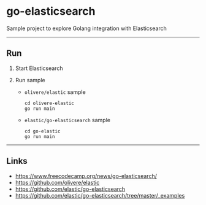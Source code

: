 
# go-elasticsearch

Sample project to explore Golang integration with Elasticsearch

---

## Run

1. Start Elasticsearch

2. Run sample

    - `olivere/elastic` sample
    
        ```shell script
        cd olivere-elastic
        go run main
        ```

    - `elastic/go-elasticsearch` sample
    
        ```shell script
        cd go-elastic
        go run main
        ```

---

## Links

- https://www.freecodecamp.org/news/go-elasticsearch/
- https://github.com/olivere/elastic
- https://github.com/elastic/go-elasticsearch
- https://github.com/elastic/go-elasticsearch/tree/master/_examples
